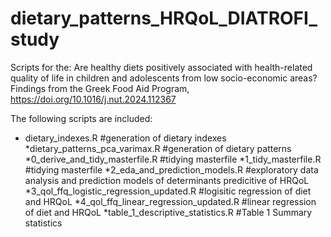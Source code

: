# dietary_patterns_HRQoL_DIATROFI_study
Scripts for the: Are healthy diets positively associated with health-related quality of life in children and adolescents from low socio-economic areas? Findings from the Greek Food Aid Program, 
https://doi.org/10.1016/j.nut.2024.112367

The following scripts are included:

* dietary_indexes.R #generation of dietary indexes
*dietary_patterns_pca_varimax.R #generation of dietary patterns 
*0_derive_and_tidy_masterfile.R #tidying masterfile
*1_tidy_masterfile.R #tidying masterfile
*2_eda_and_prediction_models.R #exploratory data analysis and prediction models of determinants predicitive of HRQoL
*3_qol_ffq_logistic_regression_updated.R #logisitic regression of diet and HRQoL
*4_qol_ffq_linear_regression_updated.R #linear regression of diet and HRQoL
*table_1_descriptive_statistics.R #Table 1 Summary statistics
